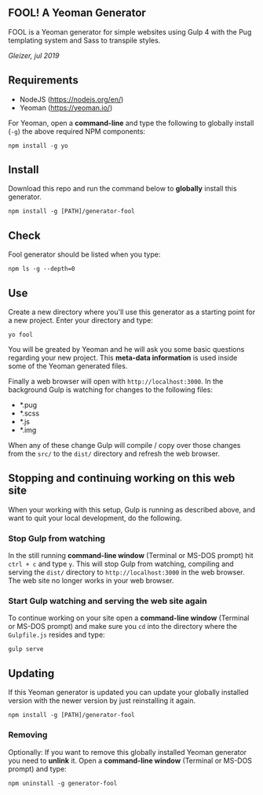 ## FOOL! A Yeoman Generator

FOOL is a Yeoman generator for simple websites using Gulp 4 with the Pug templating system and Sass to transpile styles.

*Gleizer, jul 2019*

## Requirements

* NodeJS (https://nodejs.org/en/)
* Yeoman (https://yeoman.io/)

For Yeoman, open a **command-line** and type the following to globally install (`-g`) the above required NPM components:

	npm install -g yo

## Install

Download this repo and run the command below to **globally** install this generator.

	npm install -g [PATH]/generator-fool

## Check

Fool generator should be listed when you type:

	npm ls -g --depth=0

## Use

Create a new directory where you'll use this generator as a starting point for a new project. Enter your directory and type:

	yo fool

You will be greated by Yeoman and he will ask you some basic questions regarding your new project. This **meta-data information** is used inside some of the Yeoman generated files.

Finally a web browser will open with `http://localhost:3000`. In the background Gulp is watching for changes to the following files:

* *.pug
* *.scss
* *.js
* *.img

When any of these change Gulp will compile / copy over those changes from the `src/` to the `dist/` directory and refresh the web browser.

## Stopping and continuing working on this web site

When your working with this setup, Gulp is running as described above, and want to quit your local development, do the following.

### Stop Gulp from watching

In the still running **command-line window** (Terminal or MS-DOS prompt) hit `ctrl + c` and type `y`. This will stop Gulp from watching, compiling and serving the `dist/` directory to `http://localhost:3000` in the web browser. The web site no longer works in your web browser.

### Start Gulp watching and serving the web site again

To continue working on your site open a **command-line window** (Terminal or MS-DOS prompt) and make sure you `cd` into the directory where the `Gulpfile.js` resides and type:

	gulp serve

## Updating

If this Yeoman generator is updated you can update your globally installed version with the newer version by just reinstalling it again.

	npm install -g [PATH]/generator-fool

### Removing

Optionally: If you want to remove this globally installed Yeoman generator you need to **unlink** it. Open a **command-line window** (Terminal or MS-DOS prompt) and type:

	npm uninstall -g generator-fool
